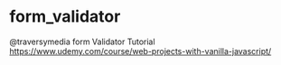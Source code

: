 # form_validator
@traversymedia form Validator Tutorial
https://www.udemy.com/course/web-projects-with-vanilla-javascript/

